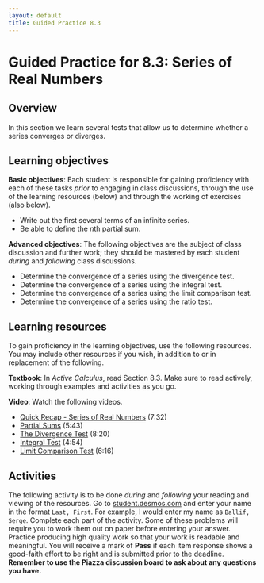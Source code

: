 ```yaml
---
layout: default
title: Guided Practice 8.3
---
```


# Guided Practice for 8.3: Series of Real Numbers

## Overview

In this section we learn several tests that allow us to determine whether a series converges or diverges.

## Learning objectives

__Basic objectives__: Each student is responsible for gaining proficiency with each of these tasks _prior_ to engaging in class discussions, through the use of the learning resources (below) and through the working of exercises (also below).

- Write out the first several terms of an infinite series.
- Be able to define the $n$th partial sum.

__Advanced objectives__: The following objectives are the subject of class discussion and further work; they should be mastered by each student _during_ and _following_ class discussions.

- Determine the convergence of a series using the divergence test.
- Determine the convergence of a series using the integral test.
- Determine the convergence of a series using the limit comparison test.
- Determine the convergence of a series using the ratio test.

## Learning resources

To gain proficiency in the learning objectives, use the following resources. You may include other resources if you wish, in addition to or in replacement of the following.

__Textbook__: In _Active Calculus_, read Section 8.3. Make sure to read actively, working through examples and activities as you go.

__Video__: Watch the following videos.

- [Quick Recap - Series of Real Numbers](https://www.youtube.com/watch?v=F1ZIYcOcGDE&list=PL9bIjQJDwfGtewW75Nw7PnGNSkfqwAm3v&index=74) (7:32)
- [Partial Sums](https://www.youtube.com/watch?v=VLWSPDU-DDM&list=PL9bIjQJDwfGtewW75Nw7PnGNSkfqwAm3v&index=75) (5:43)
- [The Divergence Test](https://www.youtube.com/watch?v=VRvXFJR_Xpg&list=PL9bIjQJDwfGtewW75Nw7PnGNSkfqwAm3v&index=76) (8:20)
- [Integral Test](https://www.youtube.com/watch?v=Y2ToXD423GQ&list=PL9bIjQJDwfGtewW75Nw7PnGNSkfqwAm3v&index=77) (4:54)
- [Limit Comparison Test](https://www.youtube.com/watch?v=ExlihOM5RsM&index=78&list=PL9bIjQJDwfGtewW75Nw7PnGNSkfqwAm3v) (6:16)


## Activities

The following activity is to be done _during_ and _following_ your reading and viewing of the resources. Go to [student.desmos.com](https://student.desmos.com/?prepopulateCode=34HY7V) and enter your name in the format `Last, First`. For example, I would enter my name as `Ballif, Serge`. Complete each part of the activity. Some of these problems will require you to work them out on paper before entering your answer. Practice producing high quality work so that your work is readable and meaningful. You will receive a mark of __Pass__ if each item response shows a good-faith effort to be right and is submitted prior to the deadline. __Remember to use the Piazza discussion board to ask about any questions you have.__
